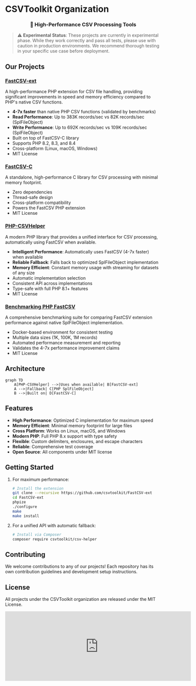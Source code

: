 # CSVToolkit Organization

<div align="center">
  <h3>🚀 High-Performance CSV Processing Tools</h3>
</div>

> ⚠️ **Experimental Status**: These projects are currently in experimental phase. While they work correctly and pass all tests, please use with caution in production environments. We recommend thorough testing in your specific use case before deployment.

## Our Projects

### [FastCSV-ext](https://github.com/csvtoolkit/FastCSV-ext)
A high-performance PHP extension for CSV file handling, providing significant improvements in speed and memory efficiency compared to PHP's native CSV functions.
- **4-7x faster** than native PHP CSV functions (validated by benchmarks)
- **Read Performance**: Up to 383K records/sec vs 82K records/sec (SplFileObject)
- **Write Performance**: Up to 692K records/sec vs 109K records/sec (SplFileObject)
- Built on top of FastCSV-C library
- Supports PHP 8.2, 8.3, and 8.4
- Cross-platform (Linux, macOS, Windows)
- MIT License

### [FastCSV-C](https://github.com/csvtoolkit/FastCSV-C)
A standalone, high-performance C library for CSV processing with minimal memory footprint.
- Zero dependencies
- Thread-safe design
- Cross-platform compatibility
- Powers the FastCSV PHP extension
- MIT License

### [PHP-CSVHelper](https://github.com/csvtoolkit/PHP-CSVHelper)
A modern PHP library that provides a unified interface for CSV processing, automatically using FastCSV when available.
- **Intelligent Performance**: Automatically uses FastCSV (4-7x faster) when available
- **Reliable Fallback**: Falls back to optimized SplFileObject implementation
- **Memory Efficient**: Constant memory usage with streaming for datasets of any size
- Automatic implementation selection
- Consistent API across implementations
- Type-safe with full PHP 8.1+ features
- MIT License

### [Benchmarking PHP FastCSV](https://github.com/csvtoolkit/benchmarking-php-fastcsv)
A comprehensive benchmarking suite for comparing FastCSV extension performance against native SplFileObject implementation.
- Docker-based environment for consistent testing
- Multiple data sizes (1K, 100K, 1M records)
- Automated performance measurement and reporting
- Validates the 4-7x performance improvement claims
- MIT License

## Architecture

```mermaid
graph TD
    A[PHP-CSVHelper] -->|Uses when available| B[FastCSV-ext]
    A -->|Fallback| C[PHP SplFileObject]
    B -->|Built on| D[FastCSV-C]
```

## Features

- **High Performance**: Optimized C implementation for maximum speed
- **Memory Efficient**: Minimal memory footprint for large files
- **Cross Platform**: Works on Linux, macOS, and Windows
- **Modern PHP**: Full PHP 8.x support with type safety
- **Flexible**: Custom delimiters, enclosures, and escape characters
- **Reliable**: Comprehensive test coverage
- **Open Source**: All components under MIT license

## Getting Started

1. For maximum performance:
   ```bash
   # Install the extension
   git clone --recursive https://github.com/csvtoolkit/FastCSV-ext
   cd FastCSV-ext
   phpize
   ./configure
   make
   make install
   ```

2. For a unified API with automatic fallback:
   ```bash
   # Install via Composer
   composer require csvtoolkit/csv-helper
   ```

## Contributing

We welcome contributions to any of our projects! Each repository has its own contribution guidelines and development setup instructions.

## License

All projects under the CSVToolkit organization are released under the MIT License. 

<iframe src="https://github.com/sponsors/achrafAa/card" title="Sponsor achrafAa" height="225" width="600" style="border: 0;"></iframe>

